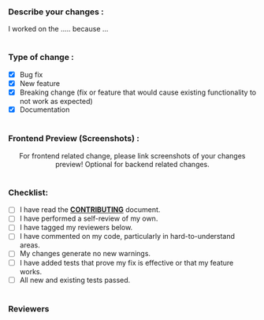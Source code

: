 ### Describe your changes :
<!-- Explain what you have done & tag your assigned issue !-->
I worked on the ..... because ...

#
### Type of change :
<!-- You should choose 1 option and delete options that aren't relevant -->
- [x] Bug fix
- [x] New feature
- [x] Breaking change (fix or feature that would cause existing functionality to not work as expected)
- [x] Documentation

#
### Frontend Preview (Screenshots) :
<p align="center">For frontend related change, please link screenshots of your changes preview! Optional for backend related changes.
</p>

#
### Checklist:
<!-- add an x in [] if done, don't mark items that you didn't do !-->
- [ ] I have read the [**CONTRIBUTING**](https://docs.open-metadata.org/open-source-community/developer) document.
- [ ] I have performed a self-review of my own. 
- [ ] I have tagged my reviewers below.
- [ ] I have commented on my code, particularly in hard-to-understand areas.
- [ ] My changes generate no new warnings.
- [ ] I have added tests that prove my fix is effective or that my feature works.
- [ ] All new and existing tests passed.

#
### Reviewers
<!-- Please see the contributing guidelines and then add your reviewer(s) !-->
<!--- OpenMetadata Community thanks you for explaining your changes in detail !-->
<!--- If you are unsure of people to review your work, you can add anyone of these developers :) !-->
<!--- Frontend: @shahsank3t, @darth-coder00, @Sachin-chaurasiya -->
<!--- Backend: @sureshms -->
<!--- Ingestion: @ayush-shah -->